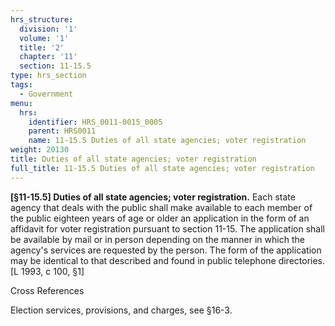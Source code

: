 ```yaml
---
hrs_structure:
  division: '1'
  volume: '1'
  title: '2'
  chapter: '11'
  section: 11-15.5
type: hrs_section
tags:
  - Government
menu:
  hrs:
    identifier: HRS_0011-0015_0005
    parent: HRS0011
    name: 11-15.5 Duties of all state agencies; voter registration
weight: 20130
title: Duties of all state agencies; voter registration
full_title: 11-15.5 Duties of all state agencies; voter registration
---
```

**[§11-15.5] Duties of all state agencies; voter registration.** Each state agency that deals with the public shall make available to each member of the public eighteen years of age or older an application in the form of an affidavit for voter registration pursuant to section 11-15\. The application shall be available by mail or in person depending on the manner in which the agency's services are requested by the person. The form of the application may be identical to that described and found in public telephone directories. [L 1993, c 100, §1]

Cross References

Election services, provisions, and charges, see §16-3.
